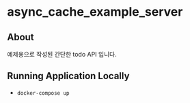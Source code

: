 # async_cache_example_server

## About
예제용으로 작성된 간단한 todo API 입니다.

## Running Application Locally
* ```docker-compose up```

